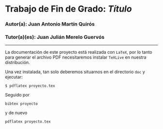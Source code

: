 # Trabajo de Fin de Grado: *Título*



### Autor(a): Juan Antonio Martín Quirós
### Tutor(a)(es): Juan Julián Merelo Guervós
___

La documentación de este proyecto está realizada con `LaTeX`, por lo
tanto para generar el archivo PDF necesitaremos instalar `TeXLive` en
nuestra distribución.

Una vez instalada, tan solo deberemos situarnos en el directorio `doc` y ejecutar:

`
$ pdflatex proyecto.tex
`

Seguido por

    bibtex proyecto

y de nuevo

    pdflatex proyecto.tex
